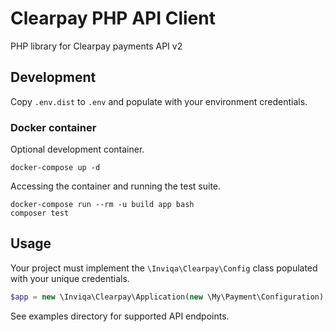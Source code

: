 # Clearpay PHP API Client

PHP library for Clearpay payments API v2

## Development

Copy `.env.dist` to `.env` and populate with your environment credentials. 

### Docker container

Optional development container.

```
docker-compose up -d
```

Accessing the container and running the test suite.

```
docker-compose run --rm -u build app bash
composer test
```


## Usage

Your project must implement the `\Inviqa\Clearpay\Config` class populated with your unique credentials.

```php
$app = new \Inviqa\Clearpay\Application(new \My\Payment\Configuration);
```

See examples directory for supported API endpoints.

